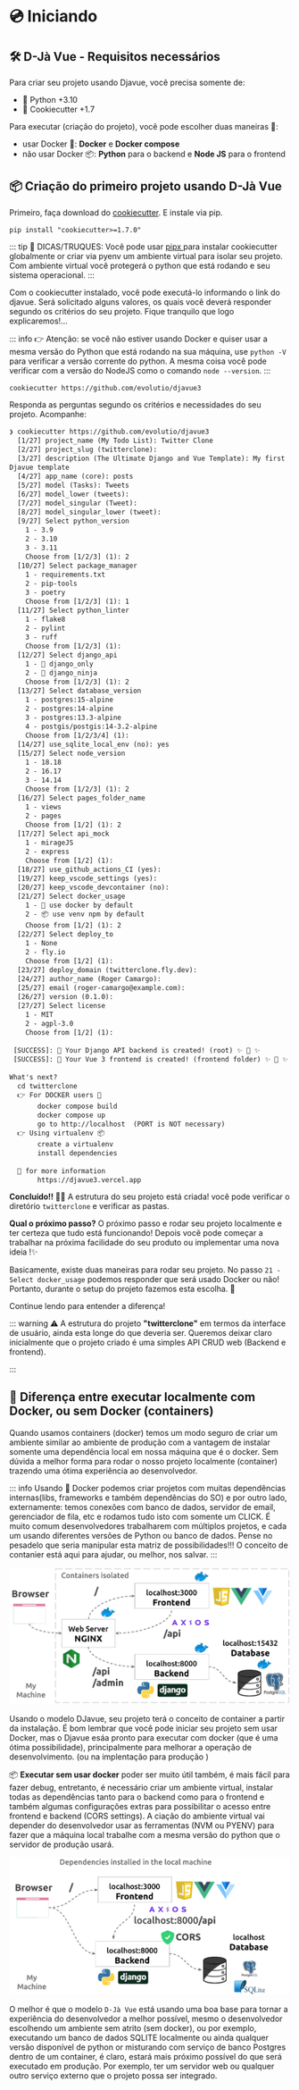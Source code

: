 # 💿 Iniciando

## 🛠️ D-Jà Vue - Requisitos necessários

Para criar seu projeto usando Djavue, você precisa somente de:
- 🐍 Python +3.10
- 🍪 Cookiecutter +1.7

Para executar (criação do projeto), você pode escolher duas maneiras 🍨:
- usar Docker 🐋: **Docker** e **Docker compose**
- não usar Docker 📦: **Python** para o backend e **Node JS** para o frontend

## 📦 Criação do primeiro projeto usando D-Jà Vue

Primeiro, faça download do [cookiecutter](https://github.com/cookiecutter/cookiecutter/). E instale via pip.

```
pip install "cookiecutter>=1.7.0"
```

::: tip
🌈 DICAS/TRUQUES: Você pode usar [pipx ](https://pypa.github.io/pipx/) para instalar cookiecutter globalmente or criar via pyenv um ambiente virtual para isolar seu projeto. 
Com ambiente virtual você protegerá o python que está rodando e seu sistema operacional.
:::

Com o cookiecutter instalado, você pode executá-lo informando o link do djavue. Será solicitado alguns valores, os quais você deverá responder segundo os critérios do seu projeto. Fique tranquilo que logo explicaremos!...

::: info
👉 Atenção: se você não estiver usando Docker e quiser usar a mesma versão do Python que está rodando na sua máquina, use `python -V` para verificar a versão corrente do python. A mesma coisa você pode verificar com a versão do NodeJS como o comando `node --version`.
:::

```
cookiecutter https://github.com/evolutio/djavue3
```

Responda as perguntas segundo os critérios e necessidades do seu projeto. Acompanhe:

```shell
❯ cookiecutter https://github.com/evolutio/djavue3
  [1/27] project_name (My Todo List): Twitter Clone
  [2/27] project_slug (twitterclone): 
  [3/27] description (The Ultimate Django and Vue Template): My first Djavue template
  [4/27] app_name (core): posts
  [5/27] model (Tasks): Tweets
  [6/27] model_lower (tweets): 
  [7/27] model_singular (Tweet): 
  [8/27] model_singular_lower (tweet): 
  [9/27] Select python_version
    1 - 3.9
    2 - 3.10
    3 - 3.11
    Choose from [1/2/3] (1): 2
  [10/27] Select package_manager
    1 - requirements.txt
    2 - pip-tools
    3 - poetry
    Choose from [1/2/3] (1): 1
  [11/27] Select python_linter
    1 - flake8
    2 - pylint
    3 - ruff
    Choose from [1/2/3] (1): 
  [12/27] Select django_api
    1 - 🦄 django_only
    2 - 🥷 django_ninja
    Choose from [1/2/3] (1): 2
  [13/27] Select database_version
    1 - postgres:15-alpine
    2 - postgres:14-alpine
    3 - postgres:13.3-alpine
    4 - postgis/postgis:14-3.2-alpine
    Choose from [1/2/3/4] (1): 
  [14/27] use_sqlite_local_env (no): yes
  [15/27] Select node_version
    1 - 18.18
    2 - 16.17
    3 - 14.14
    Choose from [1/2/3] (1): 2
  [16/27] Select pages_folder_name
    1 - views
    2 - pages
    Choose from [1/2] (1): 2
  [17/27] Select api_mock
    1 - mirageJS
    2 - express
    Choose from [1/2] (1): 
  [18/27] use_github_actions_CI (yes): 
  [19/27] keep_vscode_settings (yes): 
  [20/27] keep_vscode_devcontainer (no): 
  [21/27] Select docker_usage
    1 - 🐳 use docker by default
    2 - 📦 use venv npm by default
    Choose from [1/2] (1): 2
  [22/27] Select deploy_to
    1 - None
    2 - fly.io
    Choose from [1/2] (1): 
  [23/27] deploy_domain (twitterclone.fly.dev): 
  [24/27] author_name (Roger Camargo): 
  [25/27] email (roger-camargo@example.com): 
  [26/27] version (0.1.0): 
  [27/27] Select license
    1 - MIT
    2 - agpl-3.0
    Choose from [1/2] (1): 
 
 [SUCCESS]: 🐍 Your Django API backend is created! (root) ✨ 🍰 ✨
 [SUCCESS]: 🍰 Your Vue 3 frontend is created! (frontend folder) ✨ 🍰 ✨

What's next?
  cd twitterclone
  👉 For DOCKER users 🐳
       docker compose build
       docker compose up
       go to http://localhost  (PORT is NOT necessary)
  👉 Using virtualenv 📦
       create a virtualenv
       install dependencies
 
  📄 for more information
       https://djavue3.vercel.app

```

**Concluído!! 🎉🎉** A estrutura do seu projeto está criada! você pode verificar o diretório 
`twitterclone` e verificar as pastas.

**Qual o próximo passo?** O próximo passo e rodar seu projeto localmente e ter certeza que tudo está funcionando! Depois você pode começar a trabalhar na próxima facilidade do seu produto ou implementar uma nova ideia !✨

Basicamente, existe duas maneiras para rodar seu projeto. No passo `21 - Select docker_usage` podemos responder que será usado Docker ou não! Portanto, durante o setup do projeto fazemos esta escolha. 🐋

Continue lendo para entender a diferença!

::: warning
⚠️ A estrutura do projeto **"twitterclone"** em termos da interface de usuário, ainda esta longe do que deveria ser. Queremos deixar claro inicialmente que o projeto criado é uma simples API CRUD web (Backend e frontend).

:::

## 🐋 Diferença entre executar localmente com Docker, ou sem Docker (containers)

Quando usamos containers (docker) temos um modo seguro de criar um ambiente similar ao ambiente de produção com a vantagem de instalar somente uma dependência local em nossa máquina que é o docker.
Sem dúvida a melhor forma para rodar o nosso projeto localmente (container) trazendo uma ótima experiência ao desenvolvedor.


::: info
Usando 🐋 Docker podemos criar projetos com muitas dependências internas(libs, frameworks e também dependências do SO) e por outro lado, externamente: temos conexões com banco de dados, servidor de email, gerenciador de fila, etc e rodamos tudo isto com somente um CLICK. É muito comum desenvolvedores trabalharem com múltiplos projetos, e cada um usando diferentes versões de Python ou banco de dados.
Pense no pesadelo que seria manipular esta matriz de possibilidades!!! O conceito de contanier está aqui para ajudar, ou melhor, nos salvar. 
:::

![local-env-with-docker](./images/local-env-using-docker.jpg)

Usando o modelo DJavue, seu projeto terá o conceito de container a partir da instalação. É bom lembrar que você pode iniciar seu projeto sem usar Docker, mas o Djavue esáa pronto para executar com docker (que é uma ótima possibilidade), principalmente para melhorar a operação de desenvolvimento. (ou na implentação para produção )

📦 **Executar sem usar docker** poder ser muito útil também, é mais fácil para fazer debug, entretanto, é necessário criar um ambiente virtual, instalar todas as dependências tanto para o backend como para o frontend e também algumas configurações extras para possibilitar o acesso entre frontend e backend (CORS settings). A ciação do ambiente virtual vai depender do desenvolvedor usar as ferramentas (NVM ou PYENV) para fazer que a máquina local trabalhe com a mesma versão do python que o servidor de produção usará. 

![local-env-without-docker](./images/local-env-without-docker.jpg)

O melhor é que o modelo `D-Jà Vue` está usando uma boa base para tornar a experiência do desenvolvedor a melhor possível, mesmo o desenvolvedor escolhendo um ambiente sem atrito (sem docker), ou por exemplo, executando um banco de dados SQLITE localmente ou ainda qualquer versão disponível de python or misturando com serviço de banco Postgres dentro de um container, é claro, estará mais próximo possível do que será executado em produção. Por exemplo, ter um servidor web ou qualquer outro serviço externo que o projeto possa ser integrado.